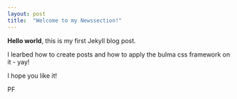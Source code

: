 ```yaml
---
layout: post
title:  "Welcome to my Newssection!"
---
```


**Hello world**, this is my first Jekyll blog post.

I learbed how to create posts and how to apply the bulma css framework on it - yay!


I hope you like it!

PF

